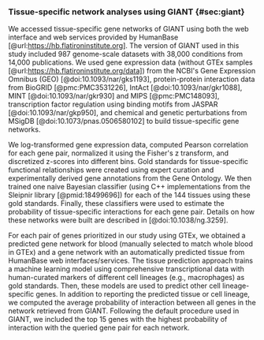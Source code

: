 ### Tissue-specific network analyses using GIANT {#sec:giant}

We accessed tissue-specific gene networks of GIANT using both the web interface and web services provided by HumanBase [@url:https://hb.flatironinstitute.org].
The version of GIANT used in this study included 987 genome-scale datasets with 38,000 conditions from 14,000 publications.
We used gene expression data (without GTEx samples [@url:https://hb.flatironinstitute.org/data]) from the NCBI's Gene Expression Omnibus (GEO) [@doi:10.1093/nar/gks1193], protein-protein interaction data from BioGRID [@pmc:PMC3531226], IntAct [@doi:10.1093/nar/gkr1088], MINT [@doi:10.1093/nar/gkr930] and MIPS [@pmc:PMC148093], transcription factor regulation using binding motifs from JASPAR [@doi:10.1093/nar/gkp950], and chemical and genetic perturbations from MSigDB [@doi:10.1073/pnas.0506580102] to build tissue-specific gene networks. 

We log-transformed gene expression data, computed Pearson correlation for each gene pair, normalized it using the Fisher's z transform, and discretized z-scores into different bins.
Gold standards for tissue-specific functional relationships were created using expert curation and experimentally derived gene annotations from the Gene Ontology.
We then trained one naive Bayesian classifier (using C++ implementations from the Sleipnir library [@pmid:18499696]) for each of the 144 tissues using these gold standards.
Finally, these classifiers were used to estimate the probability of tissue-specific interactions for each gene pair.
Details on how these networks were built are described in [@doi:10.1038/ng.3259].


For each pair of genes prioritized in our study using GTEx, we obtained a predicted gene network for blood (manually selected to match whole blood in GTEx) and a gene network with an automatically predicted tissue from HumanBase web interfaces/services.
The tissue prediction approach trains a machine learning model using comprehensive transcriptional data with human-curated markers of different cell lineages (e.g., macrophages) as gold standards.
Then, these models are used to predict other cell lineage-specific genes.
In addition to reporting the predicted tissue or cell lineage, we computed the average probability of interaction between all genes in the network retrieved from GIANT.
Following the default procedure used in GIANT, we included the top 15 genes with the highest probability of interaction with the queried gene pair for each network.
